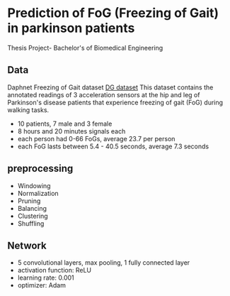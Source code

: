 # Prediction of FoG (Freezing of Gait) in parkinson patients
Thesis Project- Bachelor's of Biomedical Engineering
## Data
  Daphnet Freezing of Gait  dataset  [DG dataset](https://archive.ics.uci.edu/ml/datasets/Daphnet+Freezing+of+Gait#)
    This dataset contains the annotated readings of 3 acceleration sensors at the hip and leg of Parkinson's disease patients that experience freezing of gait (FoG) during walking tasks.
  - 10 patients, 7 male and 3 female
  - 8 hours and 20 minutes signals each
  - each person had 0-66 FoGs, average 23.7 per person
  - each FoG lasts between 5.4 - 40.5 seconds, average 7.3 seconds
 
## preprocessing
  - Windowing
  - Normalization
  - Pruning
  - Balancing
  - Clustering
  - Shuffling
  
## Network
  - 5 convolutional layers, max pooling, 1 fully connected layer
  - activation function: ReLU
  - learning rate: 0.001
  - optimizer: Adam

